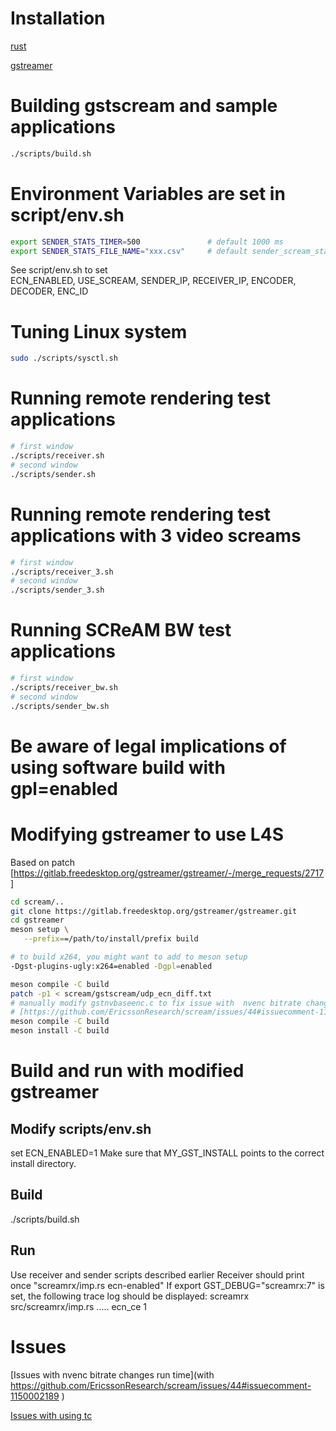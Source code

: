 # Installation

[rust](https://doc.rust-lang.org/book/ch01-01-installation.html#installing-rustup-on-linux-or-macos)

[gstreamer](https://gstreamer.freedesktop.org/documentation/installing/on-linux.html?gi-language=c)

# Building gstscream and sample applications

```bash
./scripts/build.sh
```

# Environment Variables are set in script/env.sh
```bash
export SENDER_STATS_TIMER=500               # default 1000 ms
export SENDER_STATS_FILE_NAME="xxx.csv"     # default sender_scream_stats.csv
```
See script/env.sh to set  
ECN_ENABLED, USE_SCREAM, SENDER_IP, RECEIVER_IP, ENCODER, DECODER, ENC_ID  

# Tuning  Linux system 
```bash
sudo ./scripts/sysctl.sh 
```
# Running remote rendering test applications
```bash
# first window
./scripts/receiver.sh
# second window
./scripts/sender.sh
```
# Running remote rendering test applications with 3 video screams
```bash
# first window
./scripts/receiver_3.sh
# second window
./scripts/sender_3.sh
```
# Running SCReAM BW test applications
```bash
# first window
./scripts/receiver_bw.sh
# second window
./scripts/sender_bw.sh
```
# __Be aware of legal implications of using software build with gpl=enabled__

# Modifying gstreamer to use L4S
Based on patch [https://gitlab.freedesktop.org/gstreamer/gstreamer/-/merge_requests/2717]  
```bash
cd scream/..
git clone https://gitlab.freedesktop.org/gstreamer/gstreamer.git
cd gstreamer
meson setup \
   --prefix==/path/to/install/prefix build

# to build x264, you might want to add to meson setup
-Dgst-plugins-ugly:x264=enabled -Dgpl=enabled  

meson compile -C build
patch -p1 < scream/gstscream/udp_ecn_diff.txt
# manually modify gstnvbaseenc.c to fix issue with  nvenc bitrate changes run time 
# [https://github.com/EricssonResearch/scream/issues/44#issuecomment-1150002189]
meson compile -C build
meson install -C build
```
# Build and run with modified gstreamer
## Modify scripts/env.sh 
set ECN_ENABLED=1
Make sure that MY_GST_INSTALL points to the correct install directory.
## Build
./scripts/build.sh
## Run
Use receiver and sender scripts described earlier
Receiver should print once "screamrx/imp.rs ecn-enabled"
If export GST_DEBUG="screamrx:7" is set, the following trace log should be displayed:
screamrx src/screamrx/imp.rs ..... ecn_ce 1 

# Issues
[Issues with nvenc bitrate changes run time](with https://github.com/EricssonResearch/scream/issues/44#issuecomment-1150002189 )

[Issues with using tc](https://github.com/EricssonResearch/scream/issues/44#issuecomment-1112448356 )

